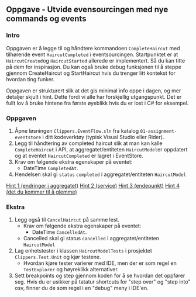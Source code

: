 ## Oppgave - Utvide evensourcingen med nye commands og events

### Intro
Oppgaven er å legge til og håndtere kommandoen `CompleteHaircut` med tilhørende event `HaircutCompleted` i eventsourcingen. 
Startpunktet er at `HaircutCreated`og `HaircutStarted` allerede er implementert.  Så du kan titte på dem for inspirasjon. 
Du kan også bruke debug funksjonen til å steppe gjennom CreateHaircut og StartHaircut hvis du trenger litt kontekst for hvordan ting funker.

Oppgaven er strukturert slik at det gis minimal info oppe i dagen, og mer detaljer skjult i hint.  Dette fordi vi alle har forskjellig utgangspunkt. Det er fullt lov å bruke hintene fra første øyeblikk hvis du er lost i C# for eksempel.

### Oppgaven

1. Åpne løsningen `Clippers.EventFlow.sln` fra katalog `01-assignment-eventstore` i ditt kodeverktøy (typisk Visual Studio eller Rider). 
2. Legg til håndtering av completed haircut slik at man kan kalle `CompleteHaircut` i API, at aggregatet/entiteten `HaircutModel`er oppdatert og at eventet `HaircutCompleted` er lagret i EventStore.
3. Krav om følgende ekstra egenskaper på eventet:
    - DateTime `CompletedAt`.
4. Hendelsen skal gi `status` `completed` i aggregatet/entiteten `HaircutModel`

[Hint 1 (endringer i aggregatet)](./hint01.md)
[Hint 2 (service)](./hint02.md)
[Hint 3 (endepunkt)](./hint03.md)
[Hint 4 (det du kommer til å glemme)](./hint04.md)

### Ekstra
1. Legg også til `CancelHaircut` på samme lest.
    - Krav om følgende ekstra egenskaper på eventet:
        - DateTime `CancelledAt`.
    - Cancelled skal gi status `cancelled` i aggregatet/entiteten `HaircutModel`
2. Lag enhetstester i klassen `HaircutModelTests` i prosjektet `Clippers.Test.Unit` og kjør testene.
    - Hvordan kjøre tester varierer med IDE, men der er som regel en `TestExplorer` og høyreklikk alternativer.
3. Sett breakpoints og step gjennom koden for å se hvordan det oppfører seg. Hvis du er usikker på tatatur shortcuts for "step over" og "step into" osv, finner du de som regel i en "debug" meny i IDE'en. 

